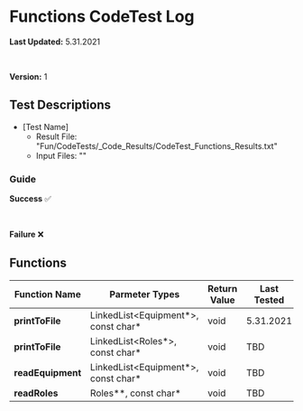 # Functions CodeTest Log

__Last Updated:__ 5.31.2021

<br />

__Version:__ 1

## Test Descriptions

- [Test Name]
  - Result File: "Fun/CodeTests/_Code_Results/CodeTest_Functions_Results.txt"
  - Input Files: ""

### Guide

__Success__ :white_check_mark:

<br />

__Failure__ :x:

## Functions

|Function Name |Parmeter Types | Return Value | Last Tested | Results |
|---|---|---|---|:---:
__printToFile__  | LinkedList<Equipment*>, const char* | void | 5.31.2021 | :white_check_mark:
__printToFile__  | LinkedList<Roles*>, const char* | void | TBD | :x:
__readEquipment__  | LinkedList<Equipment*>, const char* | void | TBD | :x:
__readRoles__  | Roles**, const char* | void | TBD | :x:
